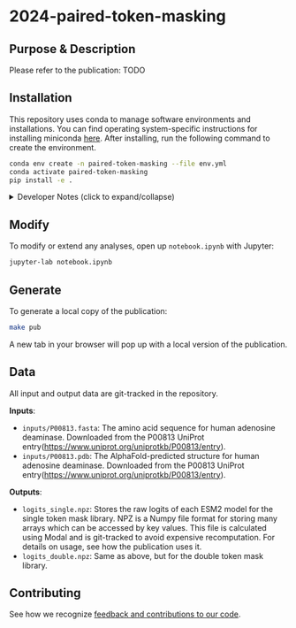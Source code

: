 # 2024-paired-token-masking

## Purpose & Description

Please refer to the publication:  TODO

## Installation

This repository uses conda to manage software environments and installations. You can find operating system-specific instructions for installing miniconda [here](https://docs.conda.io/projects/miniconda/en/latest/). After installing, run the following command to create the environment.

```bash
conda env create -n paired-token-masking --file env.yml
conda activate paired-token-masking
pip install -e .
```

<details><summary>Developer Notes (click to expand/collapse)</summary>

1. Install your pre-commit hooks:

    ```bash
    pre-commit install
    ```

    This installs the pre-commit hooks defined in your config (`./.pre-commit-config.yaml`).

2. Export your conda environment before sharing:

    As your project develops, the number of dependencies in your environment may increase. Whenever you install new dependencies (using either `pip install` or `mamba install`), you should update the environment file using the following command.

    ```bash
    conda env export --from-history --no-builds > envs/dev.yml
    ```

    `--from-history` only exports packages that were explicitly added by you (e.g., the packages you installed with `pip` or `conda`) and `--no-builds` removes build specification from the exported packages to increase portability between different platforms.
</details>

## Modify

To modify or extend any analyses, open up `notebook.ipynb` with Jupyter:

```bash
jupyter-lab notebook.ipynb
```

## Generate

To generate a local copy of the publication:

```bash
make pub
```

A new tab in your browser will pop up with a local version of the publication.

## Data

All input and output data are git-tracked in the repository.

**Inputs**:

* `inputs/P00813.fasta`: The amino acid sequence for human adenosine deaminase. Downloaded from the P00813 UniProt entry(https://www.uniprot.org/uniprotkb/P00813/entry).
* `inputs/P00813.pdb`: The AlphaFold-predicted structure for human adenosine deaminase. Downloaded from the P00813 UniProt entry(https://www.uniprot.org/uniprotkb/P00813/entry).

**Outputs**:

* `logits_single.npz`: Stores the raw logits of each ESM2 model for the single token mask library. NPZ is a Numpy file format for storing many arrays which can be accessed by key values. This file is calculated using Modal and is git-tracked to avoid expensive recomputation. For details on usage, see how the publication uses it.
* `logits_double.npz`: Same as above, but for the double token mask library.

## Contributing

See how we recognize [feedback and contributions to our code](https://github.com/Arcadia-Science/arcadia-software-handbook/blob/main/guides-and-standards/guide-credit-for-contributions.md).
